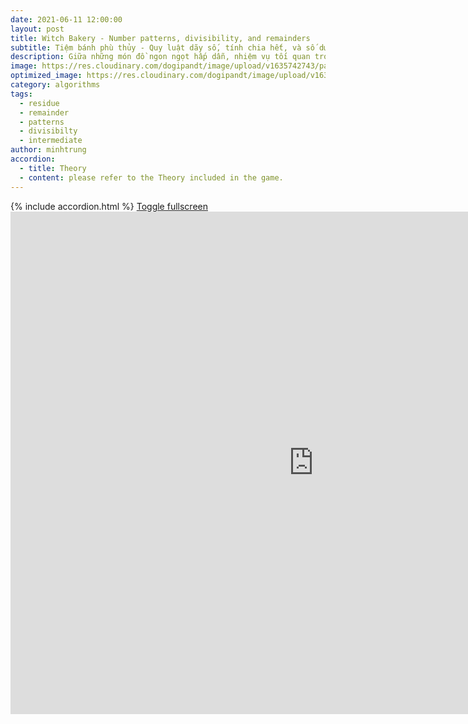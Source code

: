 ```yaml
---
date: 2021-06-11 12:00:00
layout: post
title: Witch Bakery - Number patterns, divisibility, and remainders
subtitle: Tiệm bánh phù thủy - Quy luật dãy số, tính chia hết, và số dư
description: Giữa những món đồ ngon ngọt hấp dẫn, nhiệm vụ tối quan trọng vẫn là thoát ra ngoài. Các bạn hãy giúp 2 anh em nhé!
image: https://res.cloudinary.com/dogipandt/image/upload/v1635742743/patterns_pjtpat.png
optimized_image: https://res.cloudinary.com/dogipandt/image/upload/v1635742743/patterns_pjtpat.png
category: algorithms
tags:
  - residue
  - remainder
  - patterns
  - divisibilty
  - intermediate
author: minhtrung
accordion:
  - title: Theory
  - content: please refer to the Theory included in the game.
---
```

<head>
  <meta charset="utf-8">
  <meta name="viewport" content="width=device-width">
  <title>MathJax example</title>
  <script src="https://polyfill.io/v3/polyfill.min.js?features=es6"></script>
  <script id="MathJax-script" async
          src="https://cdn.jsdelivr.net/npm/mathjax@3/es5/tex-mml-chtml.js">
  </script>
</head>
{% include accordion.html %}
<a href= "https://scratch.mit.edu/projects/566386304/fullscreen/">Toggle fullscreen </a>
<iframe src="https://scratch.mit.edu/projects/566386304/embed" allowtransparency="true" width="970" height="804" frameborder="0" scrolling="no" allowfullscreen="true"></iframe>